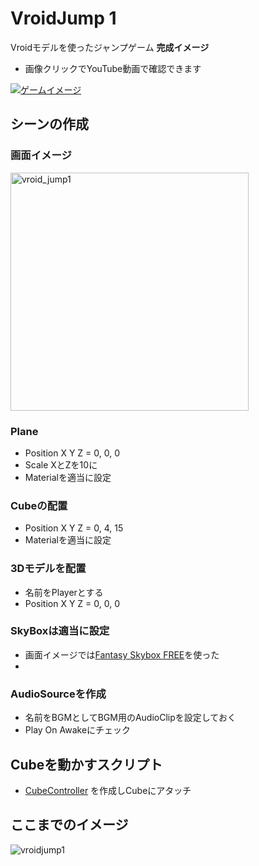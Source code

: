 # VroidJump 1
Vroidモデルを使ったジャンプゲーム
**完成イメージ**
- 画像クリックでYouTube動画で確認できます

[![ゲームイメージ](https://img.youtube.com/vi/KiAOWw25O24/0.jpg)](https://www.youtube.com/watch?v=KiAOWw25O24)

## シーンの作成
### 画面イメージ
<img width="381" alt="vroid_jump1" src="https://user-images.githubusercontent.com/32384416/140244875-056f7931-959e-42f7-83aa-47d083b26fa8.PNG">

### Plane
- Position X Y Z = 0, 0, 0
- Scale XとZを10に
- Materialを適当に設定

### Cubeの配置
- Position X Y Z = 0, 4, 15
- Materialを適当に設定

### 3Dモデルを配置
- 名前をPlayerとする
- Position X Y Z = 0, 0, 0

### SkyBoxは適当に設定
- 画面イメージでは[Fantasy Skybox FREE](https://assetstore.unity.com/packages/2d/textures-materials/sky/fantasy-skybox-free-18353?locale=ja-JP)を使った
- 
### AudioSourceを作成
- 名前をBGMとしてBGM用のAudioClipを設定しておく
- Play On Awakeにチェック

## Cubeを動かすスクリプト
- [CubeController](https://github.com/mrgarita/VroidJump/blob/master/CubeController.cs) を作成しCubeにアタッチ

## ここまでのイメージ
![vroidjump1](https://user-images.githubusercontent.com/32384416/140249994-a59e0be0-590a-4b86-85ac-1327edb7893c.gif)
